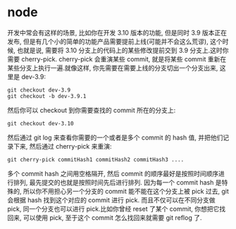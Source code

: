 # node

开发中常会有这样的场景, 比如你在开发 3.10 版本的功能, 但是同时 3.9 版本正在发布, 但是有几个小的简单的功能产品需要提前上线(可能并不会这么荒谬), 
这个时候, 也就是说, 需要将 3.10 分支上的代码上的某些修改提前交到 3.9 分支上.这时你需要 cherry-pick.
cherry-pick 会重演某些 commit, 就是将某些 commit 重新在某些分支上执行一遍.就像这样, 你先需要在需要上线的分支切出一个分支出来, 这里是 dev-3.9:
```
git checkout dev-3.9
git checkout -b dev-3.9.1
```
然后你可以 checkout 到你需要查找的 commit 所在的分支上:
```
git checkout dev-3.10
```
然后通过 git log 来查看你需要的一个或者是多个 commit 的 hash 值, 并把他们记录下来, 然后通过 cherry-pick 来重演:
```
git cherry-pick commitHash1 commitHash2 commitHash3 ....
```
多个 commit hash 之间用空格隔开, 然后 commit 的顺序最好是按照时间顺序进行排列, 最先提交的也就是按照时间先后进行排列.
因为每一个 commit hash 是特殊的, 所以你不用担心另一个分支的 commit 能不能在这个分支上被 pick 过去, git 会根据 hash 找到这个对应的 commit 进行 pick.
而且不仅可以在不同分支做 pick, 同一个分支也可以进行 pick.比如你曾经 reset 了某个 commit, 你想把它找回来, 可以使用 pick, 至于这个 commit 怎么找回来就需要 git reflog 了.